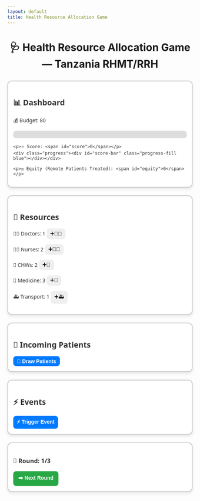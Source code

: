 ```yaml
---
layout: default
title: Health Resource Allocation Game
---
```


<h1 style="text-align:center; font-size:2em; margin-bottom:1em;">🩺 Health Resource Allocation Game — Tanzania RHMT/RRH</h1>

<div id="health-game">

  <!-- Dashboard -->
  <div class="card">
    <h2>📊 Dashboard</h2>
    <p>💰 Budget: <span id="budget">80</span></p>
    <div class="progress"><div id="budget-bar" class="progress-fill green"></div></div>

    <p>⭐ Score: <span id="score">0</span></p>
    <div class="progress"><div id="score-bar" class="progress-fill blue"></div></div>

    <p>⚖️ Equity (Remote Patients Treated): <span id="equity">0</span></p>
  </div>

  <!-- Resources -->
  <div class="card">
    <h2>🏥 Resources</h2>
    <p>👨‍⚕️ Doctors: <span id="doctors">1</span> <button onclick="addResource('doctor')">➕👨‍⚕️</button></p>
    <p>👩‍⚕️ Nurses: <span id="nurses">2</span> <button onclick="addResource('nurse')">➕👩‍⚕️</button></p>
    <p>🏡 CHWs: <span id="chws">2</span> <button onclick="addResource('chw')">➕🏡</button></p>
    <p>💊 Medicine: <span id="medicine">3</span> <button onclick="addResource('medicine')">➕💊</button></p>
    <p>🚑 Transport: <span id="transport">1</span> <button onclick="addResource('transport')">➕🚑</button></p>
  </div>

  <!-- Patients -->
  <div class="card">
    <h2>🧍 Incoming Patients</h2>
    <div id="patients-list" class="flex"></div>
    <button class="action-btn" onclick="drawPatients()">🎲 Draw Patients</button>
  </div>

  <!-- Events -->
  <div class="card">
    <h2>⚡ Events</h2>
    <div id="events-list" class="flex"></div>
    <button class="action-btn" onclick="drawEvent()">⚡ Trigger Event</button>
  </div>

  <!-- Rounds -->
  <div class="card">
    <h3>📅 Round: <span id="round">1</span>/3</h3>
    <button class="next-btn" onclick="nextRound()">➡️ Next Round</button>
  </div>

</div>

<!-- Scoped Styles -->
<style>
#health-game {
  max-width: 900px;
  margin: auto;
  font-family: "Segoe UI", Arial, sans-serif;
  color: #333;
}
#health-game h2, #health-game h3 {
  font-family: "Segoe UI Emoji", "Segoe UI", sans-serif;
}
#health-game .card {
  border: 2px solid #ccc;
  border-radius: 12px;
  padding: 1em;
  margin-bottom: 1.5em;
  background: white;
  box-shadow: 0 4px 8px rgba(0,0,0,0.1);
}
#health-game .flex {
  display: flex;
  flex-wrap: wrap;
  gap: 0.8em;
}

#health-game button {
  border: none;
  border-radius: 8px;
  padding: 0.4em 0.7em;
  cursor: pointer;
  font-size: 1em;
  transition: 0.2s ease-in-out;
}
#health-game button:hover { transform: scale(1.1); }

#health-game .action-btn {
  background: #007bff;
  color: white;
  font-weight: bold;
}
#health-game .action-btn:hover { background: #0056b3; }

#health-game .next-btn {
  background: #28a745;
  color: white;
  font-weight: bold;
  padding: 0.6em 1em;
}
#health-game .next-btn:hover { background: #1e7e34; }

#health-game .patient-card, 
#health-game .event-card {
  border: 2px solid #aaa;
  border-radius: 10px;
  padding: 0.7em;
  width: 100%;
  max-width: 220px;
  font-size: 0.9em;
  box-shadow: 0 3px 6px rgba(0,0,0,0.1);
}
#health-game .patient-card.remote { background: #cce5ff; } /* Blue = remote */
#health-game .patient-card.local { background: #e2f0d9; }  /* Green = local */
#health-game .event-card { background: #fff3cd; }          /* Yellow = event */
#health-game .patient-card button {
  margin-top: 0.5em;
  width: 100%;
  border-radius: 6px;
  background: #17a2b8;
  color: white;
  font-weight: bold;
}
#health-game .patient-card button:hover { background: #117a8b; }

/* Progress Bars */
#health-game .progress {
  background: #ddd;
  border-radius: 8px;
  height: 20px;
  width: 100%;
  margin-bottom: 1em;
  overflow: hidden;
}
#health-game .progress-fill {
  height: 100%; width: 0%;
  color: white; text-align: center;
  font-size: 0.8em; line-height: 20px;
  transition: width 0.4s ease-in-out;
}
#health-game .green { background: #28a745; }
#health-game .blue { background: #007bff; }

/* Responsive for phones */
@media (max-width: 600px) {
  #health-game .flex { flex-direction: column; }
  #health-game .patient-card, #health-game .event-card {
    max-width: 100%;
  }
}
</style>

<!-- Script -->
<script>
let resources = { budget: 80, doctor: 1, nurse: 2, chw: 2, medicine: 3, transport: 1 };
let score = 0;
let equity = 0;
let round = 1;
const maxRounds = 3;
let currentPatients = [];

const patients = [
  { name:"👶 Child with Malaria", severity:"severe", requires:{nurse:2, medicine:2}, points:6, remote:true },
  { name:"🤰 Pregnant Woman with Complication", severity:"severe", requires:{doctor:1, nurse:1, medicine:2, transport:1}, points:10, remote:false },
  { name:"👨 Adult with Hypertension", severity:"moderate", requires:{nurse:1, medicine:2}, points:4, remote:false },
  { name:"🍚 Malnourished Child", severity:"moderate", requires:{chw:1, medicine:2}, points:5, remote:true }
];

const events = [
  { event:"🦟 Malaria Outbreak", effect:{extra_patients:2} },
  { event:"💉 Vaccine Shortage", effect:{block_program:"vaccination"} },
  { event:"🌊 Flood / Road Block", effect:{extra_transport_needed:1} },
  { event:"✊ Staff Strike", effect:{lose_doctor:1, lose_nurse:1} }
];

function updateUI(){
  document.getElementById("budget").innerText = resources.budget;
  document.getElementById("doctors").innerText = resources.doctor;
  document.getElementById("nurses").innerText = resources.nurse;
  document.getElementById("chws").innerText = resources.chw;
  document.getElementById("medicine").innerText = resources.medicine;
  document.getElementById("transport").innerText = resources.transport;
  document.getElementById("score").innerText = score;
  document.getElementById("equity").innerText = equity;
  document.getElementById("round").innerText = round;

  // Progress bars
  document.getElementById("budget-bar").style.width = Math.min(resources.budget,100) + "%";
  document.getElementById("budget-bar").innerText = resources.budget;
  document.getElementById("score-bar").style.width = Math.min(score*5,100) + "%"; // scale score to 100
  document.getElementById("score-bar").innerText = score;
}

function addResource(type){
  const cost = 15;
  if(resources.budget >= cost){
    resources[type]++;
    resources.budget -= cost;
    updateUI();
  } else { alert("⚠️ Not enough budget!"); }
}

function drawPatients(){
  const newPatients = [];
  for(let i=0;i<2;i++){
    const patient = patients[Math.floor(Math.random()*patients.length)];
    newPatients.push(patient);
  }
  currentPatients = newPatients.concat(currentPatients);
  renderPatients();
}

function renderPatients(){
  const list = document.getElementById("patients-list");
  list.innerHTML = "";
  currentPatients.forEach((p,i)=>{
    const card = document.createElement("div");
    card.className = "patient-card " + (p.remote ? "remote":"local");
    card.innerHTML = `<strong>${p.name}</strong><br>Severity: ${p.severity}<br>⭐ ${p.points} points <br>
      <button onclick='treatPatient(${i})'>✅ Treat</button>`;
    list.appendChild(card);
  });
}

function treatPatient(index){
  const patient = currentPatients[index];
  let canTreat = true;
  for(let key in patient.requires){
    if(resources[key] < patient.requires[key]){
      canTreat = false; break;
    }
  }
  if(canTreat){
    for(let key in patient.requires) resources[key] -= patient.requires[key];
    score += patient.points;
    if(patient.remote) equity += 1;
    alert("🎉 Patient successfully treated!");
    currentPatients.splice(index,1);
    renderPatients();
  } else {
    alert("❌ Not enough resources to treat this patient.");
  }
  updateUI();
}

function drawEvent(){
  const evt = events[Math.floor(Math.random()*events.length)];
  const list = document.getElementById("events-list");
  const card = document.createElement("div");
  card.className = "event-card";
  card.innerHTML = `<strong>${evt.event}</strong>`;
  list.prepend(card);

  if(evt.effect.lose_doctor) resources.doctor = Math.max(0,resources.doctor-evt.effect.lose_doctor);
  if(evt.effect.lose_nurse) resources.nurse = Math.max(0,resources.nurse-evt.effect.lose_nurse);
  updateUI();
}

function nextRound(){
  if(round < maxRounds){
    round++;
    resources.budget += 15;
    drawPatients();
    updateUI();
  } else {
    if(score >= 20 && equity >= 2){
      alert(`🏆 You Win!\n⭐ Score: ${score}\n⚖️ Equity: ${equity}\n👏 Great job balancing resources!`);
    } else {
      alert(`❌ Game Over\n⭐ Score: ${score}\n⚖️ Equity: ${equity}\n💡 Try again to reach 20+ score and 2+ equity.`);
    }
  }
}

updateUI();
</script>
